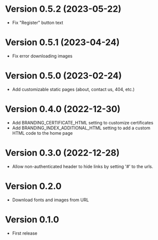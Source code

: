 # Version 0.5.2 (2023-05-22)
- Fix "Register" button text

# Version 0.5.1 (2023-04-24)
- Fix error downloading images

# Version 0.5.0 (2023-02-24)
- Add customizable static pages (about, contact us, 404, etc.)

# Version 0.4.0 (2022-12-30)
- Add BRANDING_CERTIFICATE_HTML setting to customize certificates
- Add BRANDING_INDEX_ADDITIONAL_HTML setting to add a custom HTML code to the home page

# Version 0.3.0 (2022-12-28)
- Allow non-authenticated header to hide links by setting '#' to the urls.
# Version 0.2.0
- Download fonts and images from URL
# Version 0.1.0
- First release